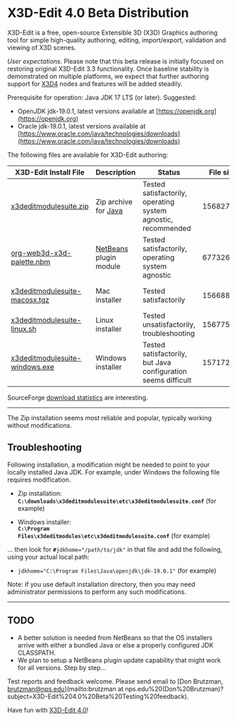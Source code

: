 # X3D-Edit 4.0 Beta Distribution

<!-- posted at https://sourceforge.net/projects/x3d/files 

X3D-Edit 4.0 Beta Distribution files are available at

* [https://sourceforge.net/projects/x3d/files](https://sourceforge.net/projects/x3d/files)
-->

X3D-Edit is a free, open-source Extensible 3D (X3D) Graphics authoring tool for simple high-quality authoring, editing, import/export, validation and viewing of X3D scenes.

*User expectations.* Please note that this beta release is initially focused on restoring original X3D-Edit 3.3 functionality.
Once baseline stability is demonstrated on multiple platforms, we expect that further authoring support for 
[X3D4](https://www.web3d.org/x3d4) nodes and features will be added steadily.

Prerequisite for operation: Java JDK 17 LTS (or later).  Suggested:

* OpenJDK jdk-19.0.1, latest versions available at [https://openjdk.org](https://openjdk.org)
* Oracle  jdk-19.0.1, latest versions available at [https://www.oracle.com/java/technologies/downloads](https://www.oracle.com/java/technologies/downloads)

The following files are available for X3D-Edit authoring:

X3D-Edit Install File                                                                                       | Description               | Status                                                                     | File size | Date        
----------------------------------------------------------------------------------------------------------- | ------------------------- | -------------------------------------------------------------------------- | --------- | ------------  
[x3deditmodulesuite.zip](https://sourceforge.net/projects/x3d/files/x3deditmodulesuite.zip)                 | Zip archive for [Java](https://openjdk.java.net)  | Tested satisfactorily, operating system agnostic, recommended | 156827561 | Oct 10 14:31  
[org-web3d-x3d-palette.nbm](https://sourceforge.net/projects/x3d/files/org-web3d-x3d-palette.nbm)           | [NetBeans](https://netbeans.org) plugin module    | Tested satisfactorily, operating system agnostic              |  67732688 | Oct 10 14:31  
[x3deditmodulesuite-macosx.tgz](https://sourceforge.net/projects/x3d/files/x3deditmodulesuite-macosx.tgz)   | Mac installer             | Tested satisfactorily                                                                 | 156688279 | Oct 10 14:33   
[x3deditmodulesuite-linux.sh](https://sourceforge.net/projects/x3d/files/x3deditmodulesuite-linux.sh)       | Linux installer           | Tested unsatisfactorily, troubleshooting                                              | 156775424 | Oct 10 14:32 
[x3deditmodulesuite-windows.exe](https://sourceforge.net/projects/x3d/files/x3deditmodulesuite-windows.exe) | Windows installer         | Tested satisfactorily, but Java configuration seems difficult                         | 157172202 | Oct 10 14:32  

SourceForge [download statistics](https://sourceforge.net/projects/x3d/files/stats/timeline) are interesting.

----

The Zip installation seems most reliable and popular, typically working without modifications.

## Troubleshooting

Following installation, a modification might be needed to point to your locally installed Java JDK.
For example, under Windows the following file requires modification.

* Zip installation:  <br /><b><code>C:\downloads\x3deditmodulesuite\etc\x3deditmodulesuite.conf</code></b> (for example)

* Windows installer: <br /><b><code>C:\Program Files\x3deditmodules\etc\x3deditmodulesuite.conf</code></b> (for example)

... then look for <code><b>#</b>jdkhome="/path/to/jdk"</code> in that file and add the following, using your actual local path:

* <code>jdkhome="C:\Program Files\Java\openjdk\jdk-19.0.1"</code> (for example)

Note: if you use default installation directory, then you may need administrator permissions to perform any such modifications.

----

## TODO

* A better solution is needed from NetBeans so that the OS installers arrive with either a bundled Java or else a properly configured JDK CLASSPATH.
* We plan to setup a NetBeans plugin update capability that might work for all versions. Step by step...

Test reports and feedback welcome.  Please send email to
[Don Brutzman, brutzman@nps.edu](mailto:brutzman at nps.edu%20(Don%20Brutzman)?subject=X3D-Edit%204.0%20Beta%20Testing%20feedback).

Have fun with [X3D-Edit 4.0](https://savage.nps.edu/X3D-Edit)!
